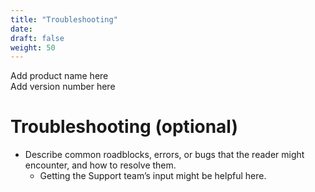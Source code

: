 ```yaml
---
title: "Troubleshooting"
date:
draft: false
weight: 50
---
```


Add product name here  
Add version number here

# Troubleshooting (optional)

- Describe common roadblocks, errors, or bugs that the reader might encounter, and how to resolve them.
  - Getting the Support team’s input might be helpful here.
